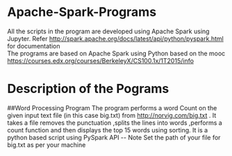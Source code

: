 # Apache-Spark-Programs
All the scripts in the program are developed using Apache Spark using Jupyter.
Refer http://spark.apache.org/docs/latest/api/python/pyspark.html for documentation <br>
The programs are based on Apache Spark using Python based on the mooc https://courses.edx.org/courses/BerkeleyX/CS100.1x/1T2015/info
# Description of the Pograms
##Word Processing Program
The program performs a word Count on the given input text file (in this case big.txt) from http://norvig.com/big.txt . It takes a file removes the punctuation ,splits the lines into words ,performs a count function and then displays the top 15 words using sorting.
It is a python based script using PySpark API 
-- Note Set the path of your file for big.txt as per your machine
